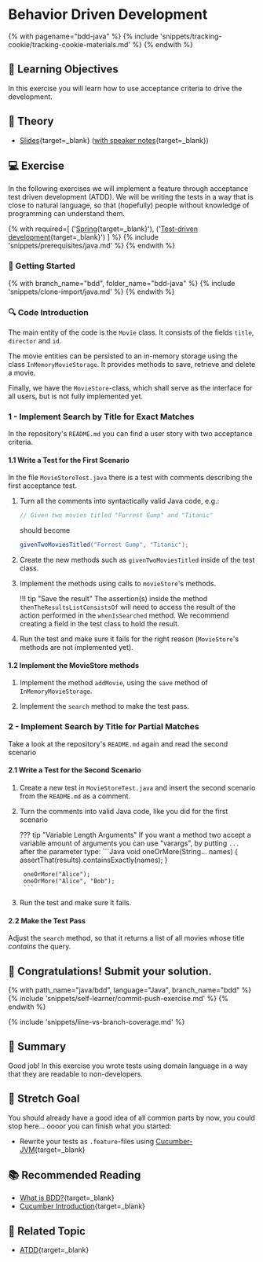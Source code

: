 # Behavior Driven Development

<!-- TrackingCookie-->
{% with pagename="bdd-java" %}
  {% include 'snippets/tracking-cookie/tracking-cookie-materials.md' %}
{% endwith %}

## 🎯 Learning Objectives

In this exercise you will learn how to use acceptance criteria to drive the development.

## 🧠 Theory

- [Slides](https://pages.github.tools.sap/EngineeringCulture/ase/AllLanguages/behaviourDrivenDevelopment-slides/index.html?tags=java){target=_blank} ([with speaker notes](https://pages.github.tools.sap/EngineeringCulture/ase/AllLanguages/behaviourDrivenDevelopment-slides/index.html?tags=java&showNotes=true){target=_blank})

## 💻 Exercise

In the following exercises we will implement a feature through acceptance test driven development (ATDD).
We will be writing the tests in a way that is close to natural language, so that (hopefully) people without knowledge of programming can understand them.

<!-- Prerequisites-->

{% with
  required=[
    ('[Spring](https://spring.io/){target=_blank}'),
    ('[Test-driven development](../../test-driven-development/java/){target=_blank}')
  ]
%}
{% include 'snippets/prerequisites/java.md' %}
{% endwith %}

### 🚀 Getting Started

{% with branch_name="bdd", folder_name="bdd-java" %}
{% include 'snippets/clone-import/java.md' %}
{% endwith %}

### 🔍 Code Introduction

The main entity of the code is the `Movie` class.
It consists of the fields `title`, `director` and `id`.

The movie entities can be persisted to an in-memory storage using the class `InMemoryMovieStorage`.
It provides methods to save, retrieve and delete a movie.

Finally, we have the `MovieStore`-class, which shall serve as the interface for all users, but is not fully implemented yet.

### 1 - Implement Search by Title for Exact Matches

In the repository's `README.md` you can find a user story with two acceptance criteria.

#### 1.1 Write a Test for the First Scenario

In the file `MovieStoreTest.java` there is a test with comments describing the first acceptance test.

1. Turn all the comments into syntactically valid Java code, e.g.:

    ```java
    // Given two movies titled "Forrest Gump" and "Titanic"
    ```
    should become
    ```java
    givenTwoMoviesTitled("Forrest Gump", "Titanic");
    ```

1. Create the new methods such as `givenTwoMoviesTitled` inside of the test class.

1. Implement the methods using calls to `movieStore`'s methods.

    !!! tip "Save the result"
        The assertion(s) inside the method `thenTheResultsListConsistsOf` will need to access the result of the action performed in the `whenIsSearched` method.
        We recommend creating a field in the test class to hold the result.

1. Run the test and make sure it fails for the right reason (`MovieStore`'s methods are not implemented yet).

#### 1.2 Implement the MovieStore methods

1. Implement the method `addMovie`, using the `save` method of `InMemoryMovieStorage`.

1. Implement the `search` method to make the test pass.

### 2 - Implement Search by Title for Partial Matches

Take a look at the repository's `README.md` again and read the second scenario

#### 2.1 Write a Test for the Second Scenario

1. Create a new test in `MovieStoreTest.java` and insert the second scenario from the `README.md` as a comment.
1. Turn the comments into valid Java code, like you did for the first scenario

    ??? tip "Variable Length Arguments"
        If you want a method two accept a variable amount of arguments you can use "varargs", by putting `...` after the parameter type:
        ```Java
        void oneOrMore(String... names) {
            assertThat(results).containsExactly(names);
        }

        oneOrMore("Alice");
        oneOrMore("Alice", "Bob");
        ```

1. Run the test and make sure it fails.

#### 2.2 Make the Test Pass

Adjust the `search` method, so that it returns a list of all movies whose title *contains* the query.

## 🙌 Congratulations! Submit your solution.

{% with path_name="java/bdd", language="Java", branch_name="bdd" %}
{% include 'snippets/self-learner/commit-push-exercise.md' %}
{% endwith %}

{% include 'snippets/line-vs-branch-coverage.md' %}

## 🏁 Summary

Good job!
In this exercise you wrote tests using domain language in a way that they are readable to non-developers.

## 🦄 Stretch Goal

You should already have a good idea of all common parts by now, you could stop here... oooor you can finish what you started:

- Rewrite your tests as `.feature`-files using [Cucumber-JVM](https://cucumber.io/docs/installation/java/){target=_blank}

## 📚 Recommended Reading

- [What is BDD?](https://www.agilealliance.org/glossary/bdd/){target=_blank}
- [Cucumber Introduction](https://cucumber.io/docs/guides/overview/){target=_blank}

## 🔗 Related Topic

- [ATDD](https://www.agilealliance.org/glossary/atdd){target=_blank}

